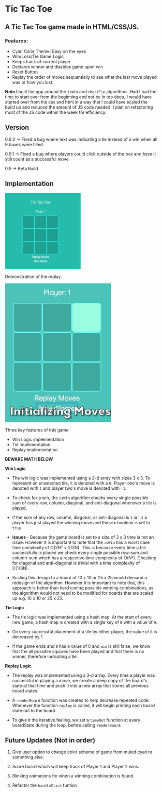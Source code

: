 # Tic Tac Toe
## A Tic Tac Toe game made in HTML/CSS/JS.

### Features:
* Cyan Color Theme: Easy on the eyes
* Win/Loss/Tie Game Logic
* Keeps track of current player
* Declares winner and disables game upon win
* Reset Button
* Replay the order of moves sequentially to see what the last move played was or how you lost.

**Note**
I built the app around the `isWin` and `checkTie` algorithms. Had I had the time to start over from the beginning and not be in too deep, I would have started over from the css and html in a way that I could have scaled the build up and reduced the amount of JS code needed. I plan on refactoring most of the JS code within the week for efficiency.

## Version 

0.9.2 → Fixed a bug where text was indicating a tie instead of a win when all 9 boxes were filled

0.9.1 → Fixed a bug where players could click outside of the box and have it still count as a successful move

0.9 → Beta Build



## Implementation 
![alt text](images/Tic-Tac-Toe-250x250.png)

Demonstration of the replay

![al text](images/demo.gif)


Three key features of this game

* Win Logic implementation
* Tie implementation
* Replay implementation 

**BEWARE MATH BELOW**

**Win Logic**

  * The win logic was implemented using a 2-d array with sizes 3 x 3. To represent an unselected tile, it is denoted with a `0`. Player one's move is denoted with `1` and player two's move is denoted with `-1`. 
  * To check for a win, the `isWin` algorithm checks every single possible sum of every row, column, diagonal, and anti-diagonal whenever a tile is played. 

  *  If the sum of any row, column, diagonal, or  anti-diagonal is `3` or `-3` a player has just played the winning move and the `win` boolean is set to `true`

  * **Issues** - Because the game board is set to a size of 3 x 3 time is not an issue. However it is important to note that the `isWin` has a worst case time complexity of O(2N² + 2/3N).
This is because every time a tile successfully is placed we check every single possible row-sum and column-sum which has a respective time complexity of O(N²). Checking for diagonal and anti-diagonal is trivial with a time complexity of O(1/3N).

  * Scaling this design to a board of 10 x 10 or 25 x 25 would demand a redesign of the algorithm. However it is important to note that, this approach is better than hard coding possible winning combinations, as the algorithm would not need to be modified for boards that are scaled up e.g. 10 x 10 or 25 x 25.

**Tie Logic**

  * The tie logic was implemented using a hash map. At the start of every new game, a hash map is created with a single key of `0` with a value of `9`. 

  * On every successful placement of a tile by either player, the value of `0` is decreased by 1.
  * If the game ends and `0` has a value of 0 and `win` is still false, we know that the all possible squares have been played and that there is no winner, therefore indicating a tie.
 
**Replay Logic**
  
* The replay was implemented using a 3-d array. Every time a player was successful in playing a move, we create a deep copy  of the board's state at that time and push it into a new array that stores all previous board states.

* A `renderBoard` function was created to help decrease repeated code. Whenever the function `replay` is called, it will begin printing each board state out to the board.
* To give it the iterative feeling, we set a `timeOut` function at every boardState during the loop, before calling `renderBoard`.

## Future Updates (Not in order)
1. Give user option to change color scheme of game from muted cyan to something else. 

2. Score board which will keep track of Player 1 and Player 2 wins.

3. Blinking animations for when a winning combination is found.

4. Refactor the `handleClick` funtion
